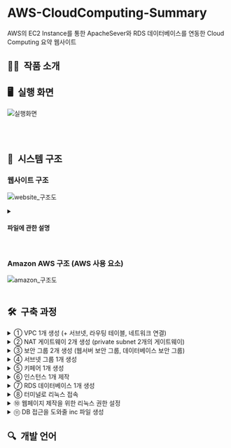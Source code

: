 # AWS-CloudComputing-Summary
AWS의 EC2 Instance를 통한 ApacheSever와 RDS 데이터베이스를 연동한 Cloud Computing 요약 웹사이트
 
## ✍🏻&nbsp; 작품 소개

 
## 🖥&nbsp; 실행 화면
![실행화면](https://github.com/kyum-q/AWS-CloudComputing-Summary/assets/109158497/9067843f-02ee-4ed1-b66c-cb1e1aaace2c)

<br><br>

## 📍&nbsp; 시스템 구조

### 웹사이트 구조
![website_구조도](https://github.com/kyum-q/AWS-CloudComputing-Summary/assets/109158497/98d9533b-61c9-4ab9-8e71-8668eef1c4ae)

<details>
  <summary>
<h4>파일에 관한 설명</h4>
  </summary>
  
  -	Index.html: 첫 화면, 바로 index.php로 로드 실행
  -	addImage.html: RDS 데이터베이스에 이미지 추가 화면
  -	addFill.html: RDS 데이터베이스에 파일(PDF) 추가 화면
 
  <br>
  
  -	menu.css: 상단 메뉴바 Style file
  -	index.css: index.php Style file
  -	contentLeaning.css: contentLeaning.php Style file
  -	trend.css: trend.php Style file
  -	skill.css: skill.php Style file
  
  <br>
  
  -	index.php: 홈 화면
  -	contentLeaning.php: 간단한 주차면 학습 내용 및 학습 자료 화면
  -	trend.php: Cloud Computing 기술 동향 화면 (기사 링크 포함)
  -	skill.php: Cloud Computing 개념 및 기술 정리 화면
  -	imageUpload.php: RDS 이미지 업로드 구현 (Images 데이터베이스 생성 및 추가
  -	imageView.php: RDS에 저장된 이미지 가져와서 출력 (Images 데이터베이스 가져오기)
  -	getImage.php: 이미지 이름을 매개변수로 받고 이미지 원본을 제공하는 함수 포함
  -	fileUpload.php: RDS 파일 업로드 구현 (PDFs 데이터베이스 생성 및 추가)
  -	fileDelete.php: RDS 해당 주차인 파일 삭제 구현 (PDFs 데이터베이스에서 삭제)
  -	fileView.php: RDS에 저장된 파일 가져와서 출력 (PDFs 데이터베이스 가져오기)
  -	getFile.php: 파일 주차를 매개변수로 받고 해당 주차 파일들을 제공하는 함수 포함

</details>
<br>

### Amazon AWS 구조 (AWS 사용 요소)
![amazon_구조도](https://github.com/kyum-q/AWS-CloudComputing-Summary/assets/109158497/8fbec3f4-f8e4-4779-b68f-a4d6461fd473)
<br><br>

## 🛠&nbsp; 구축 과정
<details>
  <summary>①	VPC 1개 생성 (+ 서브넷, 라우팅 테이블, 네트워크 연결)</summary>
  <img alt="" src="https://github.com/kyum-q/AWS-CloudComputing-Summary/assets/109158497/3e166a71-6a15-433d-a6e4-155260f856b4">
</details>

<details>
  <summary>②	NAT 게이트웨이 2개 생성 (private subnet 2개의 게이트웨이)</summary>
  <img src="https://github.com/kyum-q/AWS-CloudComputing-Summary/assets/109158497/3ff4b941-c4c8-4098-884c-ed83b0cf0c1f">
</details>

<details>
  <summary>③	보안 그룹 2개 생성 (웹서버 보안 그룹, 데이터베이스 보안 그룹)</summary>
  <img src="https://github.com/kyum-q/AWS-CloudComputing-Summary/assets/109158497/507e7ded-ad7a-49c0-b755-56e7dd4cd9c1">
</details>

<details>
  <summary>④	서브넷 그룹 1개 생성</summary>
  <img src="https://github.com/kyum-q/AWS-CloudComputing-Summary/assets/109158497/649efcda-efaa-47e2-bb68-49c04f20c005">
</details>

<details>
  <summary>⑤	키페어 1개 생성</summary>
  <img src="https://github.com/kyum-q/AWS-CloudComputing-Summary/assets/109158497/33095408-0df7-4178-b2be-737b7c8df900">
</details>

<details>
  <summary>⑥	인스턴스 1개 제작</summary>
  <img src="https://github.com/kyum-q/AWS-CloudComputing-Summary/assets/109158497/64f67beb-ce0c-4f56-b660-c20be4702e33">
</details>

<details>
  <summary>⑦	RDS 데이터베이스 1개 생성</summary>
  <img src="https://github.com/kyum-q/AWS-CloudComputing-Summary/assets/109158497/4debc406-9cc2-4dce-adb9-1fec747064cf">
  <img src="https://github.com/kyum-q/AWS-CloudComputing-Summary/assets/109158497/f4e29853-78ac-459d-b450-32a6bb2756c5">
</details>

<details>
  <summary>⑧	터미널로 리눅스 접속</summary>

  ``` 
 cd Desktop/cloudComputing/aws/project // 키페어 위치로 이동
 chmod 400 A-kkm-ohio.pem // 키페어 권한 설정
 ssh -i "A-kkm-ohio.pem" ec2-user@18.190.239.196 // 리눅스 접속 (키페어와 리눅스 IP 필요)
```

</details>

<details>
  <summary>⑩	웹페이지 제작을 위한 리눅스 권한 설정</summary>
  
```
	cd /var/www
	sudo chown ec2-user html
	sudo mkdir inc
	sudo chown ec2-user inc
```

</details>

<details>
  <summary>⑪	DB 접근을 도와줄 inc 파일 생성</summary>
  
```
  cd /var/www/inc
	vi dbinfo.inc
	DB 연결 정보 작성 및 저장
```

<img src="https://github.com/kyum-q/AWS-CloudComputing-Summary/assets/109158497/7a749c31-313a-43a7-a90c-a20048293673">
</details>

## 🔍&nbsp; 개발 언어
